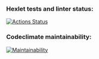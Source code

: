 ### Hexlet tests and linter status:
[![Actions Status](https://github.com/d0b3r27/frontend-project-11/actions/workflows/hexlet-check.yml/badge.svg)](https://github.com/d0b3r27/frontend-project-11/actions)

### Codeclimate maintainability:
[![Maintainability](https://api.codeclimate.com/v1/badges/ab9ad5a8c51b051b46b5/maintainability)](https://codeclimate.com/github/d0b3r27/frontend-project-111/maintainability)